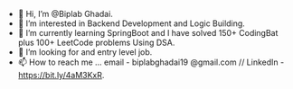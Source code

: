 - 👋 Hi, I’m @Biplab Ghadai.
- 👀 I’m interested in Backend Development and Logic Building.
- 🌱 I’m currently learning SpringBoot and I have solved 150+ CodingBat plus 100+ LeetCode problems Using DSA.
- 💞️ I’m looking for and entry level job.
- 📫 How to reach me ... email - biplabghadai19 @gmail.com // LinkedIn - https://bit.ly/4aM3KxR.

<!---
Biplab-Ghadai/Biplab-Ghadai is a ✨ special ✨ repository because its `README.md` (this file) appears on your GitHub profile.
You can click the Preview link to take a look at your changes.
--->
